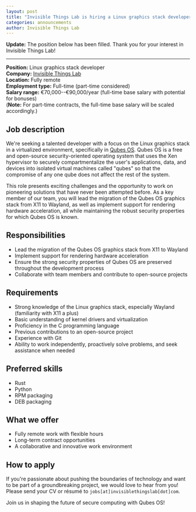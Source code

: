 ```yaml
---
layout: post
title: "Invisible Things Lab is hiring a Linux graphics stack developer to work on Qubes OS"
categories: announcements
author: Invisible Things Lab
---
```


**Update:** The position below has been filled. Thank you for your interest in Invisible Things Lab!

-----

**Position:** Linux graphics stack developer  
**Company:** [Invisible Things Lab](https://invisiblethingslab.com/)  
**Location:** Fully remote  
**Employment type:** Full-time (part-time considered)  
**Salary range:** €70,000--€90,000/year (full-time base salary with potential for bonuses)  
(**Note:** For part-time contracts, the full-time base salary will be scaled accordingly.)

## Job description
We're seeking a talented developer with a focus on the Linux graphics stack in a virtualized environment, specifically in [Qubes OS](/). Qubes OS is a free and open-source security-oriented operating system that uses the Xen hypervisor to securely compartmentalize the user's applications, data, and devices into isolated virtual machines called "qubes" so that the compromise of any one qube does not affect the rest of the system.

This role presents exciting challenges and the opportunity to work on pioneering solutions that have never been attempted before. As a key member of our team, you will lead the migration of the Qubes OS graphics stack from X11 to Wayland, as well as implement support for rendering hardware acceleration, all while maintaining the robust security properties for which Qubes OS is known.

## Responsibilities
- Lead the migration of the Qubes OS graphics stack from X11 to Wayland
- Implement support for rendering hardware acceleration
- Ensure the strong security properties of Qubes OS are preserved throughout the development process
- Collaborate with team members and contribute to open-source projects

## Requirements
- Strong knowledge of the Linux graphics stack, especially Wayland (familiarity with X11 a plus)
- Basic understanding of kernel drivers and virtualization
- Proficiency in the C programming language
- Previous contributions to an open-source project
- Experience with Git
- Ability to work independently, proactively solve problems, and seek assistance when needed

## Preferred skills
- Rust
- Python
- RPM packaging
- DEB packaging

## What we offer
- Fully remote work with flexible hours
- Long-term contract opportunities
- A collaborative and innovative work environment

## How to apply
If you're passionate about pushing the boundaries of technology and want to be part of a groundbreaking project, we would love to hear from you! Please send your CV or résumé to `jobs[at]invisiblethingslab[dot]com`.

Join us in shaping the future of secure computing with Qubes OS!

